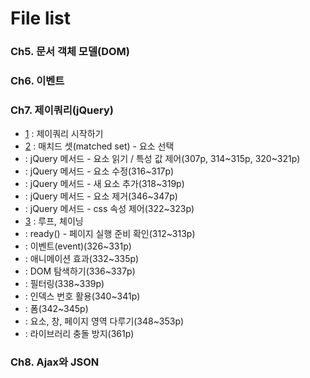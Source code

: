 # File list

### Ch5. 문서 객체 모델(DOM)

### Ch6. 이벤트

### Ch7. 제이쿼리(jQuery)

* [1](https://github.com/TaekGeunLee/study_frontEnd/tree/master/B2/1) : 제이쿼리 시작하기
* [2](https://github.com/TaekGeunLee/study_frontEnd/tree/master/B2/2) : 매치드 셋(matched set) - 요소 선택
*  : jQuery 메서드 - 요소 읽기 / 특성 값 제어(307p, 314~315p, 320~321p)
*  : jQuery 메서드 - 요소 수정(316~317p)
*  : jQuery 메서드 - 새 요소 추가(318~319p)
*  : jQuery 메서드 - 요소 제거(346~347p)
*  : jQuery 메서드 - css 속성 제어(322~323p)
* [3](https://github.com/TaekGeunLee/study_frontEnd/tree/master/B2/3) : 루프, 체이닝
*  : ready() - 페이지 실행 준비 확인(312~313p)
*  : 이벤트(event)(326~331p)
*  : 애니메이션 효과(332~335p)
*  : DOM 탐색하기(336~337p)
*  : 필터링(338~339p)
*  : 인덱스 번호 활용(340~341p)
*  : 폼(342~345p)
*  : 요소, 창, 페이지 영역 다루기(348~353p)
*  : 라이브러리 충돌 방지(361p)

### Ch8. Ajax와 JSON














